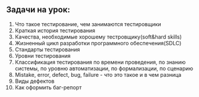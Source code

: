 ## Задачи на урок:

1. Что такое тестирование, чем занимаются тестировщики
2. Краткая история тестирования
3. Качества, необходимые хорошему тестровщику(soft&hard skills)
5. Жизненный цикл разработки программного обеспечения(SDLC)
6. Стандарты тестирования
7. Уровни тестирования
8. Классификация тестирования по времени проведения, по знанию системы, по уровню автоматизации, по формализации, по сценарию
9. Mistake, error, defect, bug, failure - что это такое и в чем разница
10. Виды дефектов
11. Как оформить баг-репорт


